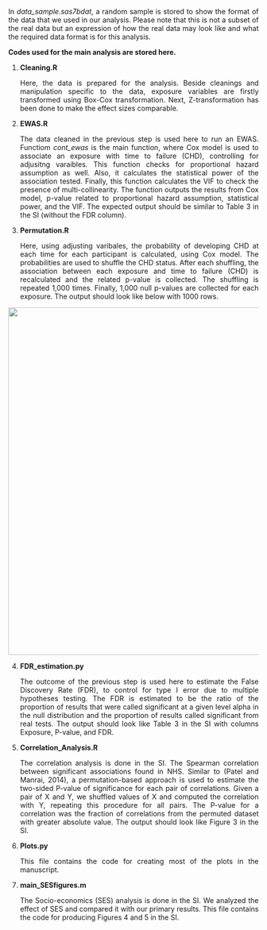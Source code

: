 <p align="justify"> In <i>data_sample.sas7bdat</i>, a random sample is stored to show the format of the data that we used in our analysis. Please note that this is not a subset of the real data but an expression of how the real data may look like and what the required data format is for this analysis.
</p>


**Codes used for the main analysis are stored here.**

1. **Cleaning.R** <p align="justify"> Here, the data is prepared for the analysis. Beside cleanings and manipulation specific to the data, exposure variables are firstly transformed using Box-Cox transformation. Next, Z-transformation has been done to make the effect sizes comparable.
</p>

2. **EWAS.R** <p align="justify"> The data cleaned in the previous step is used here to run an EWAS. Functiom *cont_ewas* is the main function, where Cox model is used to associate an exposure with time to failure (CHD), controlling for adjusitng varaibles. This function checks for proportional hazard assumption as well. Also, it calculates the statistical power of the association tested. Finally, this function calculates the VIF to check the presence of multi-collinearity. The function outputs the results from Cox model, p-value related to proportional hazard assumption, statistical power, and the VIF. The expected output should be similar to Table 3 in the SI (without the FDR column).
</p>

3. **Permutation.R**  <p align="justify"> Here, using adjusting varibales, the probability of developing CHD at each time for each participant is calculated, using Cox model. The probabilities are used to shuffle the CHD status. After each shuffling, the association between each exposure and time to failure (CHD) is recalculated and the related p-value is collected. The shuffling is repeated 1,000 times. Finally, 1,000 null p-values are collected for each exposure. The output should look like below with 1000 rows.
</p>

<img src="https://github.com/soodimilanlouei/EWAS-NHS/blob/master/Code/NHS_1/permutation-output.png" width="700">

4. **FDR_estimation.py**  <p align="justify"> The outcome of the previous step is used here to estimate the False Discovery Rate (FDR), to control for type I error due to multiple hypotheses testing. The FDR is estimated to be the ratio of the proportion of results that were called significant at a given level alpha in the null distribution and the proportion of results called significant from real tests. The output should look like Table 3 in the SI with columns Exposure, P-value, and FDR.
</p>

5. **Correlation_Analysis.R**  <p align="justify"> The correlation analysis is done in the SI. The Spearman correlation between significant associations found in NHS. Similar to (Patel and Manrai, 2014), a permutation-based approach is used to estimate the two-sided P-value of significance for each pair of correlations. Given a pair of X and Y, we shuffled values of X and computed the correlation with Y, repeating this procedure for all pairs. The P-value for a correlation was the fraction of correlations from the permuted dataset with greater absolute value. The output should look like Figure 3 in the SI.
</p>

6. **Plots.py**  <p align="justify"> This file contains the code for creating most of the plots in the manuscript.
</p>

7. **main_SESfigures.m** <p align="justify"> The Socio-economics (SES) analysis is done in the SI. We analyzed the effect of SES and compared it with our primary results. This file contains the code for producing Figures 4 and 5 in the SI.
</p>
